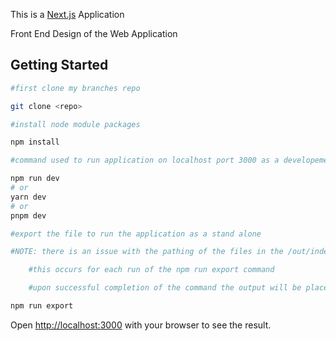 This is a [Next.js](https://nextjs.org/) Application

Front End Design of the Web Application

## Getting Started

```bash
#first clone my branches repo

git clone <repo>

#install node module packages

npm install

#command used to run application on localhost port 3000 as a developement server

npm run dev
# or
yarn dev
# or
pnpm dev

#export the file to run the application as a stand alone

#NOTE: there is an issue with the pathing of the files in the /out/index.html you must add a dot (.) infront of each href and src path in the index.html file (this will add the CSS and Javascript)

	#this occurs for each run of the npm run export command

	#upon successful completion of the command the output will be placed into the out folder and the website can be accessed through clicking the index.html page

npm run export
```

Open [http://localhost:3000](http://localhost:3000) with your browser to see the result.
